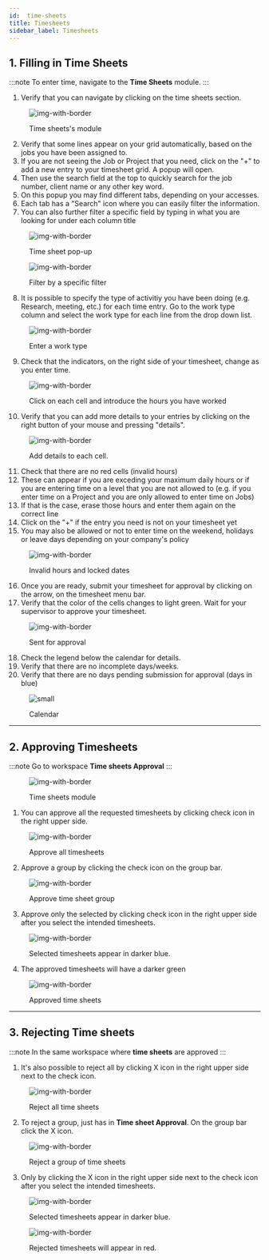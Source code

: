 ```yaml
---
id:  time-sheets
title: Timesheets
sidebar_label: Timesheets
---
```


## 1. Filling in Time Sheets

:::note 
To enter time, navigate to the **Time Sheets** module. 
:::

1. Verify that you can navigate by clicking on the time sheets section.

<figure>

![img-with-border](assets/timesheets/1-navigate-to-timesheet-module.png)
<figcaption>Time sheets's module</figcaption>
</figure>

2. Verify that some lines appear on your grid automatically, based on the jobs you have been assigned to.
3. If you are not seeing the Job or Project that you need, click on the "+" to add a new entry to your timesheet grid. A popup will open.
4. Then use the search field at the top to quickly search for the job number, client name or any other key word.
5. On this popup you may find different tabs, depending on your accesses.
6. Each tab has a "Search" icon where you can easily filter the information.
7. You can also further filter a specific field by typing in what you are looking for under each column title

<figure>

![img-with-border](assets/timesheets/2-adding-suggestions.png)
<figcaption>Time sheet pop-up</figcaption>
</figure>

<figure>

![img-with-border](assets/timesheets/3-searching-suggestions.png)
<figcaption>Filter by a specific filter</figcaption>
</figure>


8. It is possible to specify the type of activitiy you have been doing (e.g. Research, meeting, etc.) for each time entry. Go to the work type column and select the work type for each line from the drop down list.

<figure>

![img-with-border](assets/timesheets/4-selecting-work-type.png)
<figcaption>Enter a work type</figcaption>
</figure>

  
9. Check that the indicators, on the right side of your timesheet, change as you enter time.

<figure>

![img-with-border](assets/timesheets/5-update-calendar.png)
<figcaption> Click on each cell and introduce the hours you have worked</figcaption>
</figure>


10. Verify that you can add more details to your entries by clicking on the right button of your mouse and pressing "details". 

<figure>

![img-with-border](assets/timesheets/6-adding-details.png)
<figcaption>Add details to each cell.</figcaption>
</figure>



11. Check that there are no red cells (invalid hours)
12. These can appear if you are exceding your maximum daily hours or if you are entering time on a level that you are not allowed to (e.g. if you enter time on a Project and you are only allowed to enter time on Jobs)
13. If that is the case, erase those hours and enter them again on the correct line
14. Click on the "+" if the entry you need is not on your timesheet yet
15. You may also be allowed or not to enter time on the weekend, holidays or leave days depending on your company's policy 

<figure>

![img-with-border](assets/timesheets/7-error-on-timesheets.png)
<figcaption>Invalid hours and locked dates</figcaption>
</figure>
    

16. Once you are ready, submit your timesheet for approval by clicking on the arrow, on the timesheet menu bar.
17. Verify that the color of the cells changes to light green. Wait for your supervisor to approve your timesheet.

<figure>

![img-with-border](assets/timesheets/8-sending-for-approval.png)
<figcaption>Sent for approval</figcaption>
</figure>
    

18. Check the legend below the calendar for details. 
19. Verify that there are no incomplete days/weeks.
20. Verify that there are no days pending submission for approval (days in blue)

<figure>

![small](assets/timesheets/9-calendar-overview.png)
<figcaption>Calendar</figcaption>
</figure>


---

## 2. Approving Timesheets

:::note
Go to workspace **Time sheets Approval**
:::

<figure>

![img-with-border](/img/responses/timesheets_to_approve_response.png)
<figcaption>Time sheets module</figcaption>
</figure>

1. You can approve all the requested timesheets by clicking check icon in the right upper side.

<figure>

![img-with-border](/img/responses/timesheets_approve_all_response.png)
<figcaption>Approve all timesheets</figcaption>
</figure>

2. Approve a group by clicking the check icon on the group bar.

<figure>

![img-with-border](/img/responses/timesheets_approve_group_response.png)
<figcaption>Approve time sheet group</figcaption>
</figure>

3. Approve only the selected by clicking check icon in the right upper side after you select the intended  timesheets.

<figure>

![img-with-border](/img/responses/timesheets_approve_selected_response.png)
<figcaption>Selected timesheets appear in darker blue.</figcaption>
</figure>

4. The approved timesheets will have a darker green

<figure>

![img-with-border](/img/responses/timesheets_approved_response.png)
<figcaption>Approved time sheets</figcaption>
</figure>

---

## 3. Rejecting Time sheets

:::note
In the same workspace where **time sheets** are approved
:::

1. It's also possible to reject all by clicking X icon in the right upper side next to the check icon.

<figure>

![img-with-border](/img/responses/timesheets_reject_all_response.png)
<figcaption>Reject all time sheets</figcaption>
</figure>

2. To reject a group, just has in **Time sheet Approval**. On the group bar click the X icon.

<figure>

![img-with-border](/img/responses/timesheets_reject_group_response.png)
<figcaption>Reject a group of time sheets</figcaption>
</figure>

3. Only by clicking the X icon in the right upper side next to the check icon after you select the intended  timesheets.

<figure>

![img-with-border](/img/responses/timesheets_reject_selected_response.png)
<figcaption>Selected timesheets appear in darker blue.</figcaption>
</figure>

<figure>

![img-with-border](/img/responses/timesheets_rejected_response.png)
<figcaption>Rejected timesheets will appear in red.</figcaption>
</figure>

